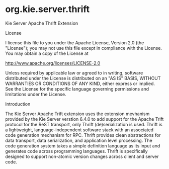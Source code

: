 # org.kie.server.thrift

Kie Server Apache Thrift Extension

License

I license this file to you under the Apache License, Version 2.0 (the "License"); you may not use this file except in compliance with the License. You may obtain a copy of the License at

http://www.apache.org/licenses/LICENSE-2.0

Unless required by applicable law or agreed to in writing, software distributed under the License is distributed on an "AS IS" BASIS, WITHOUT WARRANTIES OR CONDITIONS OF ANY KIND, either express or implied. See the License for the specific language governing permissions and limitations under the License.

Introduction

The Kie Server Apache Trift extension uses the extension mevhanism provided by the Kie Server verstion 6.4.0 to add support for the Apache Trift protocol for the ReST transport, only Thrift (de)serialization is used. Thrift is a lightweight, language-independent software stack with an associated code generation mechanism for RPC. Thrift provides clean abstractions for data transport, data serialization, and application level processing. The code generation system takes a simple definition language as its input and generates code across programming languages. Thrift is specifically designed to support non-atomic version changes across client and server code. 
